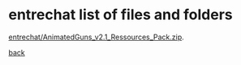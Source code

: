 # entrechat list of files and folders

[entrechat/AnimatedGuns_v2.1_Ressources_Pack.zip](./AnimatedGuns_v2.1_Ressources_Pack.zip).

[back](https://cdn.wanalike.fr/)